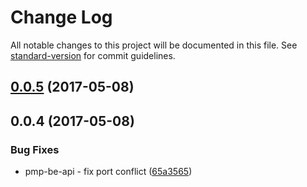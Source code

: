 # Change Log

All notable changes to this project will be documented in this file.
See [standard-version](https://github.com/conventional-changelog/standard-version) for commit guidelines.

<a name="0.0.5"></a>
## [0.0.5](https://github.com/paolo-chiabrera/pmp-be-api/compare/pmp-be-api@0.0.4...pmp-be-api@0.0.5) (2017-05-08)




<a name="0.0.4"></a>
## 0.0.4 (2017-05-08)


### Bug Fixes

* pmp-be-api - fix port conflict ([65a3565](https://github.com/paolo-chiabrera/pmp-be-api/commit/65a3565))
